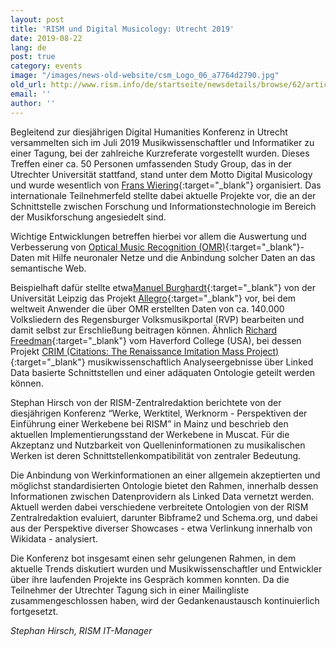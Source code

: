 ```yaml
---
layout: post
title: 'RISM und Digital Musicology: Utrecht 2019'
date: 2019-08-22
lang: de
post: true
category: events
image: "/images/news-old-website/csm_Logo_06_a7764d2790.jpg"
old_url: http://www.rism.info/de/startseite/newsdetails/browse/62/article/64/rism-and-digital-musicology-utrecht-2019.html
email: ''
author: ''
---
```


Begleitend zur diesjährigen Digital Humanities Konferenz in Utrecht versammelten sich im Juli 2019 Musikwissenschaftler und Informatiker zu einer Tagung, bei der zahlreiche Kurzreferate vorgestellt wurden. Dieses Treffen einer ca. 50 Personen umfassenden Study Group, das in der Utrechter Universität stattfand, stand unter dem Motto Digital Musicology und wurde wesentlich von [Frans Wiering](https://www.uu.nl/medewerkers/FWiering){:target="_blank"} organisiert. Das internationale Teilnehmerfeld stellte dabei aktuelle Projekte vor, die an der Schnittstelle zwischen Forschung und Informationstechnologie im Bereich der Musikforschung angesiedelt sind.

Wichtige Entwicklungen betreffen hierbei vor allem die Auswertung und Verbesserung von [Optical Music Recognition (OMR)](https://en.wikipedia.org/wiki/Optical_music_recognition){:target="_blank"}-Daten mit Hilfe neuronaler Netze und die Anbindung solcher Daten an das semantische Web.

Beispielhaft dafür stellte etwa[Manuel Burghardt](https://ch.uni-leipzig.de/burghardt/){:target="_blank"} von der Universität Leipzig das Projekt [Allegro](https://dhregensburg.wordpress.com/2017/11/02/vortrag-more-than-words-computergestuetzte-erschliessungsstrategien-und-analyseansaetze-fuer-handschriftliche-liedblaetter/){:target="_blank"} vor, bei dem weltweit Anwender die über OMR erstellten Daten von ca. 140.000 Volksliedern des Regensburger Volksmusikportal (RVP) bearbeiten und damit selbst zur Erschließung beitragen können. Ähnlich [Richard Freedman](https://www.haverford.edu/users/rfreedma){:target="_blank"} vom Haverford College (USA), bei dessen Projekt [CRIM (Citations: The Renaissance Imitation Mass Project)](https://crimproject.org/){:target="_blank"} musikwissenschaftlich Analyseergebnisse über Linked Data basierte Schnittstellen und einer adäquaten Ontologie geteilt werden können.

Stephan Hirsch von der RISM-Zentralredaktion berichtete von der diesjährigen Konferenz “Werke, Werktitel, Werknorm - Perspektiven der Einführung einer Werkebene bei RISM” in Mainz und beschrieb den aktuellen Implementierungsstand der Werkebene in Muscat. Für die Akzeptanz und Nutzbarkeit von Quelleninformationen zu musikalischen Werken ist deren Schnittstellenkompatibilität von zentraler Bedeutung.

Die Anbindung von Werkinformationen an einer allgemein akzeptierten und möglichst standardisierten Ontologie bietet den Rahmen, innerhalb dessen Informationen zwischen Datenprovidern als Linked Data vernetzt werden. Aktuell werden dabei verschiedene verbreitete Ontologien von der RISM Zentralredaktion evaluiert, darunter Bibframe2 und Schema.org, und dabei aus der Perspektive diverser Showcases - etwa Verlinkung innerhalb von Wikidata - analysiert.

Die Konferenz bot insgesamt einen sehr gelungenen Rahmen, in dem aktuelle Trends diskutiert wurden und Musikwissenschaftler und Entwickler über ihre laufenden Projekte ins Gespräch kommen konnten. Da die Teilnehmer der Utrechter Tagung sich in einer Mailingliste zusammengeschlossen haben, wird der Gedankenaustausch kontinuierlich fortgesetzt.

_Stephan Hirsch, RISM IT-Manager_

